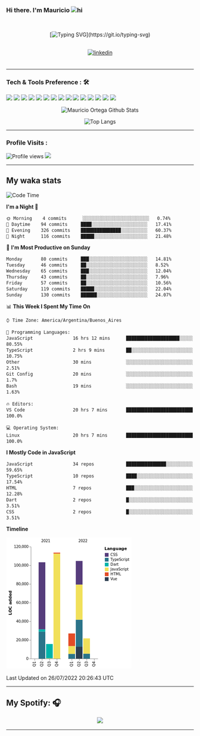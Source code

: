 ### Hi there. I'm Mauricio <img src="https://user-images.githubusercontent.com/1303154/88677602-1635ba80-d120-11ea-84d8-d263ba5fc3c0.gif" width="28px" alt="hi">
<br /> 

<div align="center">
  
[![Typing SVG](https://readme-typing-svg.herokuapp.com?size=25&duration=7000&center=true&vCenter=true&width=650&height=40&lines=WELCOME!;My+name+is+Mauricio+Ortega...;I+am+a+Front-End+Developer...;I+hope+you+find+what+you+are+looking+for...;You+have+my+contact+information...;MAY+THE+FORCE+BE+WITH+YOU...)](https://git.io/typing-svg)

</div>
  
<br />

<div align="center">
  
<a href="https://www.linkedin.com/in/mauricio-sebasti%C3%A1n-ortega-71b43788/" target="_blank">
<img src=https://img.shields.io/badge/linkedin-%231E77B5.svg?&style=for-the-badge&logo=linkedin&logoColor=white alt=linkedin style="margin-bottom: 5px;" />
</a>
  
</div>

<br />



<!--
**Nekzus/Nekzus** is a ✨ _special_ ✨ repository because its `README.md` (this file) appears on your GitHub profile.

Here are some ideas to get you started:

- 🔭 I’m currently working on ...
- 🌱 I’m currently learning ...
- 👯 I’m looking to collaborate on ...
- 🤔 I’m looking for help with ...
- 💬 Ask me about ...
- 📫 How to reach me: ...
- 😄 Pronouns: ...
- ⚡ Fun fact: ...
-->

---

### Tech & Tools Preference : 🛠

<img src = "https://img.shields.io/badge/-HTML5-E34F26?style=flat&logo=html5&logoColor=white"> <img src = "https://img.shields.io/badge/-CSS3-1572B6?style=flat&logo=css3&logoColor=white">
<img src="https://img.shields.io/badge/-Sass-cc6699?style=flat&logo=sass&logoColor=ffffff">
<img src="https://img.shields.io/badge/-Bootstrap-563D7C?style=flat&logo=bootstrap&logoColor=white">
<img src="https://img.shields.io/badge/-JavaScript-eed718?style=flat&logo=javascript&logoColor=ffffff">
<img src="https://img.shields.io/badge/-React-000000?style=flat&logo=react&logoColor=00c8ff">
<img src="https://img.shields.io/badge/-Next-000000?style=flat&logo=nextdotjs&logoColor=white">
<img src="http://img.shields.io/badge/-Vue-black?style=flat&logo=vuedotjs&logoColor=4FC08D">
<img src="http://img.shields.io/badge/-Flutter-black?style=flat&logo=flutter&logoColor=02569B">
<img src="https://img.shields.io/badge/-Node.js-3C873A?style=flat&logo=Node.js&logoColor=white">
<img src="http://img.shields.io/badge/-Git-F1502F?style=flat&logo=git&logoColor=FFFFFF">
<img src="http://img.shields.io/badge/-Github-000000?style=flat&logo=github&logoColor=FFFFFF">
<img src="https://img.shields.io/badge/-Firebase-FFA611?style=flat&logo=firebase&logoColor=FFFFFF">
<img src="http://img.shields.io/badge/-Vercel-black?style=flat&logo=vercel&logoColor=white">
<img src="http://img.shields.io/badge/-VS%20Code-007ACC?style=flat&logo=visual%20studio%20code&logoColor=white">


<div align="center">
  
![Mauricio Ortega Github Stats](https://github-readme-stats.vercel.app/api?username=Nekzus&show_icons=true&title_color=fff&icon_color=79ff97&text_color=9f9f9f&bg_color=151515)

![Top Langs](https://github-readme-stats.vercel.app/api/top-langs/?username=Nekzus&hide=css,html,less&layout=compact&title_color=fff&icon_color=79ff97&text_color=9f9f9f&bg_color=151515)

</div>
  
---

### Profile Visits :
  
![Profile views](https://gpvc.arturio.dev/Nekzus)  <img src="https://img.shields.io/github/followers/Nekzus?label=Follow" style=" float:left, margin-right:10px" />

---


## My waka stats
<!--START_SECTION:waka-->
![Code Time](http://img.shields.io/badge/Code%20Time-1%2C079%20hrs%2051%20mins-blue)

**I'm a Night 🦉** 

```text
🌞 Morning    4 commits      ░░░░░░░░░░░░░░░░░░░░░░░░░   0.74% 
🌆 Daytime    94 commits     ████░░░░░░░░░░░░░░░░░░░░░   17.41% 
🌃 Evening    326 commits    ███████████████░░░░░░░░░░   60.37% 
🌙 Night      116 commits    █████░░░░░░░░░░░░░░░░░░░░   21.48%

```
📅 **I'm Most Productive on Sunday** 

```text
Monday       80 commits     ███░░░░░░░░░░░░░░░░░░░░░░   14.81% 
Tuesday      46 commits     ██░░░░░░░░░░░░░░░░░░░░░░░   8.52% 
Wednesday    65 commits     ███░░░░░░░░░░░░░░░░░░░░░░   12.04% 
Thursday     43 commits     ██░░░░░░░░░░░░░░░░░░░░░░░   7.96% 
Friday       57 commits     ██░░░░░░░░░░░░░░░░░░░░░░░   10.56% 
Saturday     119 commits    █████░░░░░░░░░░░░░░░░░░░░   22.04% 
Sunday       130 commits    ██████░░░░░░░░░░░░░░░░░░░   24.07%

```


📊 **This Week I Spent My Time On** 

```text
⌚︎ Time Zone: America/Argentina/Buenos_Aires

💬 Programming Languages: 
JavaScript               16 hrs 12 mins      ████████████████████░░░░░   80.55% 
TypeScript               2 hrs 9 mins        ██░░░░░░░░░░░░░░░░░░░░░░░   10.75% 
Other                    30 mins             ░░░░░░░░░░░░░░░░░░░░░░░░░   2.51% 
Git Config               20 mins             ░░░░░░░░░░░░░░░░░░░░░░░░░   1.7% 
Bash                     19 mins             ░░░░░░░░░░░░░░░░░░░░░░░░░   1.63%

🔥 Editors: 
VS Code                  20 hrs 7 mins       █████████████████████████   100.0%

💻 Operating System: 
Linux                    20 hrs 7 mins       █████████████████████████   100.0%

```

**I Mostly Code in JavaScript** 

```text
JavaScript               34 repos            ███████████████░░░░░░░░░░   59.65% 
TypeScript               10 repos            ████░░░░░░░░░░░░░░░░░░░░░   17.54% 
HTML                     7 repos             ███░░░░░░░░░░░░░░░░░░░░░░   12.28% 
Dart                     2 repos             █░░░░░░░░░░░░░░░░░░░░░░░░   3.51% 
CSS                      2 repos             █░░░░░░░░░░░░░░░░░░░░░░░░   3.51%

```


**Timeline**

![Chart not found](https://raw.githubusercontent.com/Nekzus/Nekzus/main/charts/bar_graph.png) 


 Last Updated on 26/07/2022 20:26:43 UTC
<!--END_SECTION:waka-->

---
## My Spotify: 🎧

<div align="center"><img src="https://spotify-github-profile.vercel.app/api/view?uid=11169970531&cover_image=true&theme=default" /></div>

---
